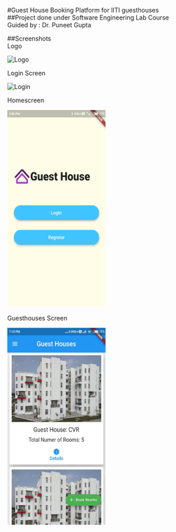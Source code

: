 #Guest House Booking Platform for IITI guesthouses
<br>
##Project done under Software Engineering Lab Course
<br>
Guided by : Dr. Puneet Gupta

##Screenshots
<br>
Logo
<br>
<p>
  <img src="sreenshots/logo.jpg" alt="Logo" height="450" width="225">
</p>

Login Screen
<br>
<p>
  <img src="sreenshots/login.jpeg" alt="Login" height="450" width="225">
</p>

Homescreen
<br>
<p>
  <img src="screenshots/homescreen.jpeg" alt="Homescreen" height="450" width="225">
</p>

Guesthouses Screen
<br>
<p>
  <img src="screenshots/guestHousesScreen.jpeg" alt="Guesthouses Screen
" height="450" width="225">
</p>

